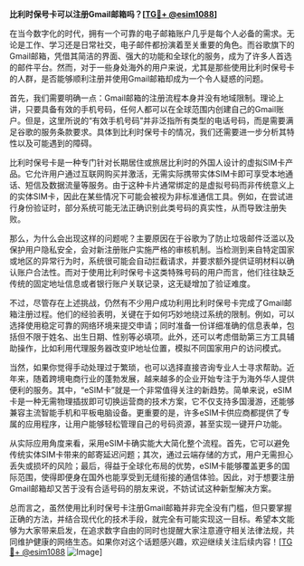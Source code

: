 **比利时保号卡可以注册Gmail邮箱吗？[[TG💪+ @esim1088](https://t.me/s/esim1088)]**

在当今数字化的时代，拥有一个可靠的电子邮箱账户几乎是每个人必备的需求。无论是工作、学习还是日常社交，电子邮件都扮演着至关重要的角色。而谷歌旗下的Gmail邮箱，凭借其简洁的界面、强大的功能和全球化的服务，成为了许多人首选的邮件平台。然而，对于一些身处海外的用户来说，尤其是那些使用比利时保号卡的人群，是否能够顺利注册并使用Gmail邮箱却成为一个令人疑惑的问题。

首先，我们需要明确一点：Gmail邮箱的注册流程本身并没有地域限制。理论上讲，只要具备有效的手机号码，任何人都可以在全球范围内创建自己的Gmail账户。但是，这里所说的“有效手机号码”并非泛指所有类型的电话号码，而是需要满足谷歌的服务条款要求。具体到比利时保号卡的情况，我们还需要进一步分析其特性以及可能遇到的障碍。

比利时保号卡是一种专门针对长期居住或旅居比利时的外国人设计的虚拟SIM卡产品。它允许用户通过互联网购买并激活，无需实际携带实体SIM卡即可享受本地通话、短信及数据流量等服务。由于这种卡片通常绑定的是虚拟号码而非传统意义上的实体SIM卡，因此在某些情况下可能会被视为非标准通信工具。例如，在尝试进行身份验证时，部分系统可能无法正确识别此类号码的真实性，从而导致注册失败。

那么，为什么会出现这样的问题呢？主要原因在于谷歌为了防止垃圾邮件泛滥以及保护用户隐私安全，会对新注册账户实施严格的审核机制。当检测到来自特定国家或地区的异常行为时，系统很可能会自动拦截请求，并要求额外提供证明材料以确认账户合法性。而对于使用比利时保号卡这类特殊号码的用户而言，他们往往缺乏传统的固定地址信息或者银行账户关联记录，这无疑增加了验证难度。

不过，尽管存在上述挑战，仍然有不少用户成功利用比利时保号卡完成了Gmail邮箱注册过程。他们的经验表明，关键在于如何巧妙地绕过系统的限制。例如，可以选择使用稳定可靠的网络环境来提交申请；同时准备一份详细准确的信息表单，包括但不限于姓名、出生日期、性别等必填项。此外，还可以考虑借助第三方工具辅助操作，比如利用代理服务器改变IP地址位置，模拟不同国家用户的访问模式。

当然，如果你觉得手动处理过于繁琐，也可以选择直接咨询专业人士寻求帮助。近年来，随着跨境电商行业的蓬勃发展，越来越多的企业开始专注于为海外华人提供便利的服务。其中，“eSIM卡”就是一个非常值得关注的新趋势。简单来说，eSIM卡是一种无需物理插拔即可切换运营商的技术方案，它不仅支持多国漫游，还能够兼容主流智能手机和平板电脑设备。更重要的是，许多eSIM卡供应商都提供了专属的应用程序，让用户能够轻松管理自己的号码资源，甚至实现一键开户功能。

从实际应用角度来看，采用eSIM卡确实能大大简化整个流程。首先，它可以避免传统实体SIM卡带来的邮寄延迟问题；其次，通过云端存储的方式，用户无需担心丢失或损坏的风险；最后，得益于全球化布局的优势，eSIM卡能够覆盖更多的国际范围，使得即便身在国外也能享受到无缝衔接的通信体验。因此，对于想要注册Gmail邮箱却又苦于没有合适号码的朋友来说，不妨试试这种新型解决方案。

总而言之，虽然使用比利时保号卡注册Gmail邮箱并非完全没有门槛，但只要掌握正确的方法，并结合现代化的技术手段，就完全有可能实现这一目标。希望本文能够为大家带来启发，在追求数字自由的同时也提醒大家注意遵守相关法律法规，共同维护健康的网络生态。如果你对这个话题感兴趣，欢迎继续关注后续内容！[[TG💪+ @esim1088](https://t.me/s/esim1088) ![Image](https://i.postimg.cc/4NQfJmqS/Snipaste-2025-05-13-00-14-12.png)]